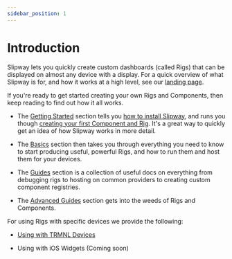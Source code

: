 ```yaml
---
sidebar_position: 1
---
```


# Introduction

Slipway lets you quickly create custom dashboards (called Rigs) that can be displayed
on almost any device with a display.
For a quick overview of what Slipway is for, and how it works at a high level, see our [landing page](/).

If you're ready to get started creating your own Rigs and Components, then keep reading to find out
how it all works.

- The [Getting Started](/docs/category/getting-started) section tells you
[how to install Slipway](/docs/getting-started/installing-slipway),
and runs you though [creating your first Component and Rig](/docs/getting-started/create-your-first-rig).
It's a great way to quickly get an idea of how Slipway works in more detail.

- The [Basics](/docs/category/basics) section then takes you through everything you need to know
to start producing useful, powerful Rigs, and how to run them and host them for your devices.

- The [Guides](/docs/category/guides) section is a collection of useful docs on everything from debugging rigs
to hosting on common providers to creating custom component registries.

- The [Advanced Guides](/docs/category/advanced-guides) section gets into the weeds of Rigs and Components.

For using Rigs with specific devices we provide the following:

- [Using with TRMNL Devices](/docs/using-with-trmnl/slipway-for-trmnl-devices)

- Using with iOS Widgets (Coming soon)
